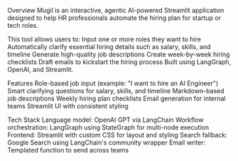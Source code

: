 Overview
Mugil is an interactive, agentic AI-powered Streamlit application designed to help HR professionals automate the hiring plan for startup or tech roles.

This tool allows users to:
Input one or more roles they want to hire
Automatically clarify essential hiring details such as salary, skills, and timeline
Generate high-quality job descriptions
Create week-by-week hiring checklists
Draft emails to kickstart the hiring process
Built using LangGraph, OpenAI, and Streamlit.

Features
Role-based job input (example: "I want to hire an AI Engineer")
Smart clarifying questions for salary, skills, and timeline
Markdown-based job descriptions
Weekly hiring plan checklists
Email generation for internal teams
Streamlit UI with consistent styling


Tech Stack
Language model: OpenAI GPT via LangChain
Workflow orchestration: LangGraph using StateGraph for multi-node execution
Frontend: Streamlit with custom CSS for layout and styling
Search fallback: Google Search using LangChain's community wrapper
Email writer: Templated function to send across teams
